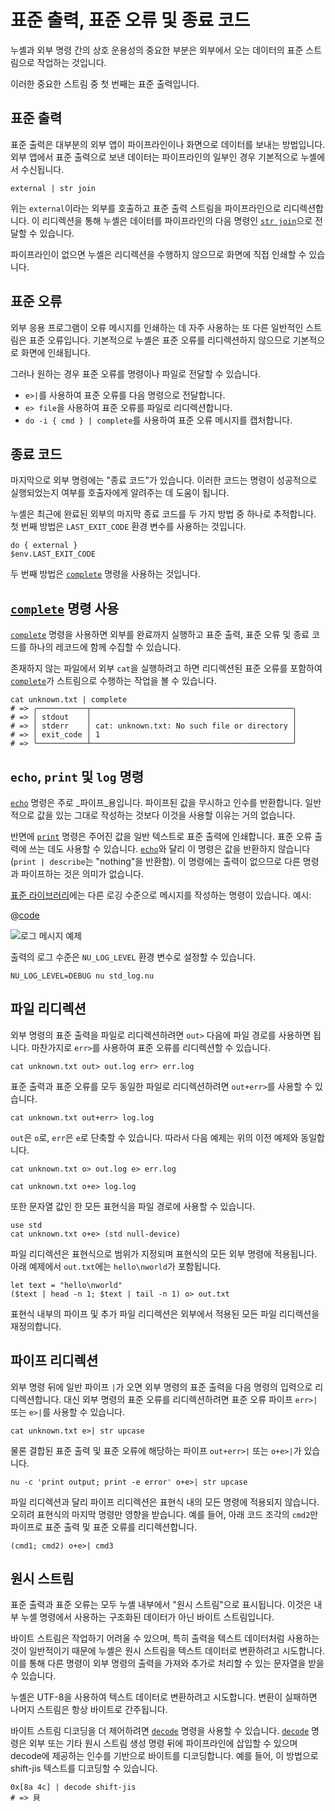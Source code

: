 # 표준 출력, 표준 오류 및 종료 코드

누셸과 외부 명령 간의 상호 운용성의 중요한 부분은 외부에서 오는 데이터의 표준 스트림으로 작업하는 것입니다.

이러한 중요한 스트림 중 첫 번째는 표준 출력입니다.

## 표준 출력

표준 출력은 대부분의 외부 앱이 파이프라인이나 화면으로 데이터를 보내는 방법입니다. 외부 앱에서 표준 출력으로 보낸 데이터는 파이프라인의 일부인 경우 기본적으로 누셸에서 수신됩니다.

```nu
external | str join
```

위는 `external`이라는 외부를 호출하고 표준 출력 스트림을 파이프라인으로 리디렉션합니다. 이 리디렉션을 통해 누셸은 데이터를 파이프라인의 다음 명령인 [`str join`](/commands/docs/str_join.md)으로 전달할 수 있습니다.

파이프라인이 없으면 누셸은 리디렉션을 수행하지 않으므로 화면에 직접 인쇄할 수 있습니다.

## 표준 오류

외부 응용 프로그램이 오류 메시지를 인쇄하는 데 자주 사용하는 또 다른 일반적인 스트림은 표준 오류입니다. 기본적으로 누셸은 표준 오류를 리디렉션하지 않으므로 기본적으로 화면에 인쇄됩니다.

그러나 원하는 경우 표준 오류를 명령이나 파일로 전달할 수 있습니다.

- `e>|`를 사용하여 표준 오류를 다음 명령으로 전달합니다.
- `e> file`을 사용하여 표준 오류를 파일로 리디렉션합니다.
- `do -i { cmd } | complete`를 사용하여 표준 오류 메시지를 캡처합니다.

## 종료 코드

마지막으로 외부 명령에는 "종료 코드"가 있습니다. 이러한 코드는 명령이 성공적으로 실행되었는지 여부를 호출자에게 알려주는 데 도움이 됩니다.

누셸은 최근에 완료된 외부의 마지막 종료 코드를 두 가지 방법 중 하나로 추적합니다. 첫 번째 방법은 `LAST_EXIT_CODE` 환경 변수를 사용하는 것입니다.

```nu
do { external }
$env.LAST_EXIT_CODE
```

두 번째 방법은 [`complete`](/commands/docs/complete.md) 명령을 사용하는 것입니다.

## [`complete`](/commands/docs/complete.md) 명령 사용

[`complete`](/commands/docs/complete.md) 명령을 사용하면 외부를 완료까지 실행하고 표준 출력, 표준 오류 및 종료 코드를 하나의 레코드에 함께 수집할 수 있습니다.

존재하지 않는 파일에서 외부 `cat`을 실행하려고 하면 리디렉션된 표준 오류를 포함하여 [`complete`](/commands/docs/complete.md)가 스트림으로 수행하는 작업을 볼 수 있습니다.

```nu
cat unknown.txt | complete
# => ╭───────────┬─────────────────────────────────────────────╮
# => │ stdout    │                                             │
# => │ stderr    │ cat: unknown.txt: No such file or directory │
# => │ exit_code │ 1                                           │
# => ╰───────────┴─────────────────────────────────────────────╯
```

## `echo`, `print` 및 `log` 명령

[`echo`](/commands/docs/echo.md) 명령은 주로 _파이프_용입니다. 파이프된 값을 무시하고 인수를 반환합니다. 일반적으로 값을 있는 그대로 작성하는 것보다 이것을 사용할 이유는 거의 없습니다.

반면에 [`print`](/commands/docs/print.md) 명령은 주어진 값을 일반 텍스트로 표준 출력에 인쇄합니다. 표준 오류 출력에 쓰는 데도 사용할 수 있습니다. [`echo`](/commands/docs/echo.md)와 달리 이 명령은 값을 반환하지 않습니다(`print | describe`는 "nothing"을 반환함). 이 명령에는 출력이 없으므로 다른 명령과 파이프하는 것은 의미가 없습니다.

[표준 라이브러리](/book/standard_library.md)에는 다른 로깅 수준으로 메시지를 작성하는 명령이 있습니다. 예시:

@[code](@snippets/book/std_log.nu)

![로그 메시지 예제](../assets/images/0_79_std_log.png)

출력의 로그 수준은 `NU_LOG_LEVEL` 환경 변수로 설정할 수 있습니다.

```nu
NU_LOG_LEVEL=DEBUG nu std_log.nu
```

## 파일 리디렉션

외부 명령의 표준 출력을 파일로 리디렉션하려면 `out>` 다음에 파일 경로를 사용하면 됩니다. 마찬가지로 `err>`를 사용하여 표준 오류를 리디렉션할 수 있습니다.

```nu
cat unknown.txt out> out.log err> err.log
```

표준 출력과 표준 오류를 모두 동일한 파일로 리디렉션하려면 `out+err>`를 사용할 수 있습니다.

```nu
cat unknown.txt out+err> log.log
```

`out`은 `o`로, `err`은 `e`로 단축할 수 있습니다. 따라서 다음 예제는 위의 이전 예제와 동일합니다.

```nu
cat unknown.txt o> out.log e> err.log

cat unknown.txt o+e> log.log
```

또한 문자열 값인 한 모든 표현식을 파일 경로에 사용할 수 있습니다.

```nu
use std
cat unknown.txt o+e> (std null-device)
```

파일 리디렉션은 표현식으로 범위가 지정되며 표현식의 모든 외부 명령에 적용됩니다. 아래 예제에서 `out.txt`에는 `hello\nworld`가 포함됩니다.

```nu
let text = "hello\nworld"
($text | head -n 1; $text | tail -n 1) o> out.txt
```

표현식 내부의 파이프 및 추가 파일 리디렉션은 외부에서 적용된 모든 파일 리디렉션을 재정의합니다.

## 파이프 리디렉션

외부 명령 뒤에 일반 파이프 `|`가 오면 외부 명령의 표준 출력을 다음 명령의 입력으로 리디렉션합니다. 대신 외부 명령의 표준 오류를 리디렉션하려면 표준 오류 파이프 `err>|` 또는 `e>|`를 사용할 수 있습니다.

```nu
cat unknown.txt e>| str upcase
```

물론 결합된 표준 출력 및 표준 오류에 해당하는 파이프 `out+err>|` 또는 `o+e>|`가 있습니다.

```nu
nu -c 'print output; print -e error' o+e>| str upcase
```

파일 리디렉션과 달리 파이프 리디렉션은 표현식 내의 모든 명령에 적용되지 않습니다. 오히려 표현식의 마지막 명령만 영향을 받습니다. 예를 들어, 아래 코드 조각의 `cmd2`만 파이프로 표준 출력 및 표준 오류를 리디렉션합니다.

```nu
(cmd1; cmd2) o+e>| cmd3
```

## 원시 스트림

표준 출력과 표준 오류는 모두 누셸 내부에서 "원시 스트림"으로 표시됩니다. 이것은 내부 누셸 명령에서 사용하는 구조화된 데이터가 아닌 바이트 스트림입니다.

바이트 스트림은 작업하기 어려울 수 있으며, 특히 출력을 텍스트 데이터처럼 사용하는 것이 일반적이기 때문에 누셸은 원시 스트림을 텍스트 데이터로 변환하려고 시도합니다. 이를 통해 다른 명령이 외부 명령의 출력을 가져와 추가로 처리할 수 있는 문자열을 받을 수 있습니다.

누셸은 UTF-8을 사용하여 텍스트 데이터로 변환하려고 시도합니다. 변환이 실패하면 나머지 스트림은 항상 바이트로 간주됩니다.

바이트 스트림 디코딩을 더 제어하려면 [`decode`](/commands/docs/decode.md) 명령을 사용할 수 있습니다. [`decode`](/commands/docs/decode.md) 명령은 외부 또는 기타 원시 스트림 생성 명령 뒤에 파이프라인에 삽입할 수 있으며 decode에 제공하는 인수를 기반으로 바이트를 디코딩합니다. 예를 들어, 이 방법으로 shift-jis 텍스트를 디코딩할 수 있습니다.

```nu
0x[8a 4c] | decode shift-jis
# => 貝
```

